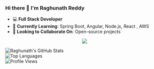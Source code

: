 ### Hi there 👋 I'm Raghunath Reddy

- 💻 **Full Stack Developer**  
- 🌱 **Currently Learning**: Spring Boot, Angular, Node.js, React , AWS 
- 👯 **Looking to Collaborate On**: Open-source projects  

<div align="center">
  <a href="https://github.com/raghunathreddy/github-readme-stats">
    <img align="center" src="https://github-readme-stats.vercel.app/api/pin/?username=Raghunath123reddy&repo=github-readme-stats" />
  </a>
</div>

![Raghunath's GitHub Stats](https://github-readme-stats.vercel.app/api?username=raghunathreddy&show_icons=true&theme=tokyonight)  
![Top Languages](https://github-readme-stats.vercel.app/api/top-langs/?username=raghunathreddy&layout=compact&theme=tokyonight)  
![Profile Views](https://komarev.com/ghpvc/?username=raghunathreddy&label=PROFILE+VIEWS)
